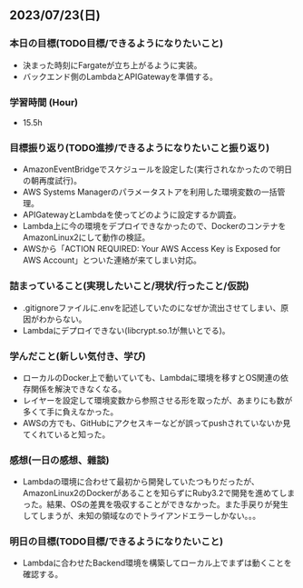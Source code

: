 ## 2023/07/23(日)

### 本日の目標(TODO目標/できるようになりたいこと)

- 決まった時刻にFargateが立ち上がるように実装。
- バックエンド側のLambdaとAPIGatewayを準備する。

### 学習時間 (Hour)

- 15.5h

### 目標振り返り(TODO進捗/できるようになりたいこと振り返り)

- AmazonEventBridgeでスケジュールを設定した(実行されなかったので明日の朝再度試行)。
- AWS Systems Managerのパラメータストアを利用した環境変数の一括管理。
- APIGatewayとLambdaを使ってどのように設定するか調査。
- Lambda上に今の環境をデプロイできなかったので、DockerのコンテナをAmazonLinux2にして動作の検証。
- AWSから「ACTION REQUIRED: Your AWS Access Key is Exposed for AWS Account」とついた連絡が来てしまい対応。

### 詰まっていること(実現したいこと/現状/行ったこと/仮説)

- .gitignoreファイルに.envを記述していたのになぜか流出させてしまい、原因がわからない。
- Lambdaにデプロイできない(libcrypt.so.1が無いとでる)。

### 学んだこと(新しい気付き、学び)

- ローカルのDocker上で動いていても、Lambdaに環境を移すとOS関連の依存関係を解決できなくなる。
- レイヤーを設定して環境変数から参照させる形を取ったが、あまりにも数が多くて手に負えなかった。
- AWSの方でも、GitHubにアクセスキーなどが誤ってpushされていないか見てくれていると知った。

### 感想(一日の感想、雜談)

- Lambdaの環境に合わせて最初から開発していたつもりだったが、AmazonLinux2のDockerがあることを知らずにRuby3.2で開発を進めてしまった。結果、OSの差異を吸収することができなかった。また手戻りが発生してしまうが、未知の領域なのでトライアンドエラーしかない。。。

### 明日の目標(TODO目標/できるようになりたいこと)

- Lambdaに合わせたBackend環境を構築してローカル上でまずは動くことを確認する。
